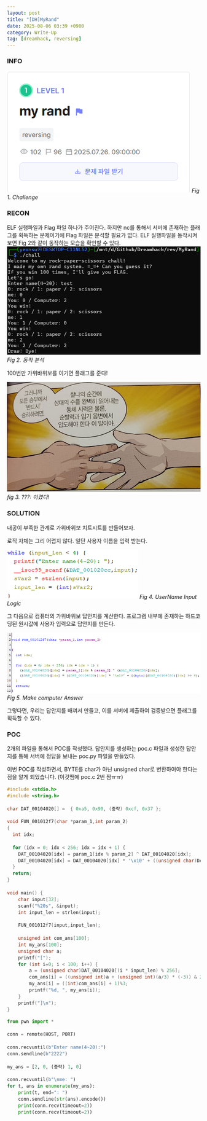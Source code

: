 ```yaml
---
layout: post
title: "[DH]MyRand"
date: 2025-08-06 03:39 +0900
category: Write-Up
tag: [dreamhack, reversing]
---
```

### **INFO**
![chall]
_Fig 1. Challenge_

### **RECON**
ELF 실행파일과 Flag 파일 하나가 주어진다. 하지만 nc를 통해서 서버에 존재하는 플래그를 획득하는 문제이기에 Flag 파일은 분석할 필요가 없다. ELF 실행파일을 동작시켜보면 Fig 2와 같이 동작하는 모습을 확인할 수 있다.
![recon_0]
_Fig 2. 동적 분석_

100번만 가위바위보를 이기면 플래그를 준다!

![가위바위보_필승법]
_fig 3. ???: 이겼다!_

### **SOLUTION**
내공이 부족한 관계로 가위바위보 치트시트를 만들어보자.

로직 자체는 그리 어렵지 않다. 일단 사용자 이름을 입력 받는다.

![logic_1]
_Fig 4. UserName Input Logic_

그 다음으로 컴퓨터의 가위바위보 답안지를 계산한다. 프로그램 내부에 존재하는 하드코딩된 원시값에 사용자 입력으로 답안지를 만든다.

![logic_2]
_Fig 5. Make computer Answer_

그렇다면, 우리는 답안지를 배껴서 만들고, 이를 서버에 제출하여 검증받으면 플래그를 획득할 수 있다.

### **POC**
2개의 파일을 통해서 POC를 작성했다. 답안지를 생성하는 poc.c 파일과 생성한 답안지를 통해 서버에 정답을 보내는 poc.py 파일을 만들었다.

이번 POC를 작성하면서, BYTE를 char가 아닌 unsigned char로 변환하여야 한다는 점을 알게 되었습니다. (이것땜에 poc.c 2번 짬ㅠㅠ)

```c
#include <stdio.h>
#include <string.h>

char DAT_00104020[] =  { 0xa5, 0x90, (중략) 0xcf, 0x37 };

void FUN_001012f7(char *param_1,int param_2)
{
  int idx;
  
  for (idx = 0; idx < 256; idx = idx + 1) {
    DAT_00104020[idx] = param_1[idx % param_2] ^ DAT_00104020[idx];
    DAT_00104020[idx] = DAT_00104020[idx] * '\x10' + ((unsigned char)DAT_00104020[idx] >> 4);
  }
  return;
}

void main() {
    char input[32];
    scanf("%20s", &input);
    int input_len = strlen(input);

    FUN_001012f7(input,input_len);

    unsigned int com_ans[100];
    int my_ans[100];
    unsigned char a;
    printf("[");
    for (int i=0; i < 100; i++) {
        a = (unsigned char)DAT_00104020[(i * input_len) % 256];
        com_ans[i] = ((unsigned int)a + (unsigned int)(a/3) * (-3)) & 255;
        my_ans[i] = ((int)com_ans[i] + 1)%3;
        printf("%d, ", my_ans[i]);
    }
    printf("]\n");
}
```

```python
from pwn import *

conn = remote(HOST, PORT)

conn.recvuntil(b"Enter name(4~20):")
conn.sendline(b"2222")

my_ans = [2, 0, (중략) 1, 0]

conn.recvuntil(b"\nme: ")
for t, ans in enumerate(my_ans):
    print(t, end=": ")
    conn.sendline(str(ans).encode())
    print(conn.recv(timeout=2))
    print(conn.recv(timeout=2))
```

[chall]: /assets/DreamHack/myrand/challenge.png
[recon_0]: /assets/DreamHack/myrand/recon_dynamic.png
[가위바위보_필승법]: /assets/DreamHack/myrand/RCP_receipt.png
[logic_1]: /assets/DreamHack/myrand/logic_input.png
[logic_2]: /assets/DreamHack/myrand/logic_makeAnswer.png